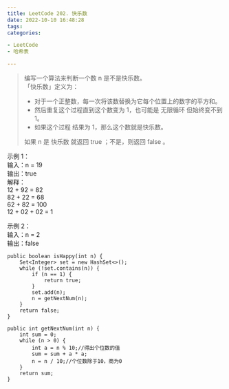```yaml
---
title: LeetCode 202. 快乐数
date: 2022-10-10 16:48:28
tags:
categories:

- LeetCode
- 哈希表

---
```


> 编写一个算法来判断一个数 n 是不是快乐数。  
> 「快乐数」定义为：
> * 对于一个正整数，每一次将该数替换为它每个位置上的数字的平方和。
> * 然后重复这个过程直到这个数变为 1，也可能是 无限循环 但始终变不到 1。
> * 如果这个过程 结果为 1，那么这个数就是快乐数。
>
> 如果 n 是 快乐数 就返回 true ；不是，则返回 false 。

<!--more-->

示例 1：  
输入：n = 19  
输出：true  
解释：  
12 + 92 = 82  
82 + 22 = 68  
62 + 82 = 100  
12 + 02 + 02 = 1

示例 2：  
输入：n = 2  
输出：false

```
public boolean isHappy(int n) {
    Set<Integer> set = new HashSet<>();
    while (!set.contains(n)) {
        if (n == 1) {
            return true;
        }
        set.add(n);
        n = getNextNum(n);
    }
    return false;
}

public int getNextNum(int n) {
    int sum = 0;
    while (n > 0) {
        int a = n % 10;//得出个位数的值
        sum = sum + a * a;
        n = n / 10;//个位数除于10，商为0
    }
    return sum;
}
```